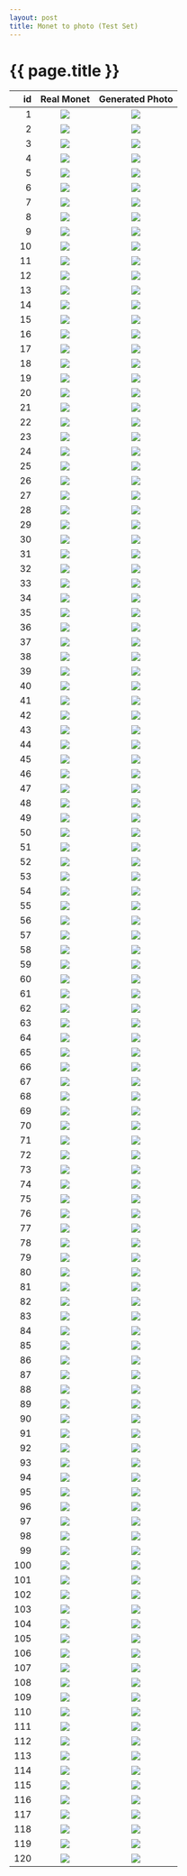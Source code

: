 ```yaml
---
layout: post
title: Monet to photo (Test Set)
---
```

{{ page.title }}
================

| id | Real Monet | Generated Photo |
|---:|:---------:|:----------:|
| 1 | ![]({{site.baseurl}}/images/monet-to-photo-512-small-idt-testset/real_A/01190.png) | ![]({{site.baseurl}}/images/monet-to-photo-512-small-idt-testset/fake_B/01190.png) | 
| 2 | ![]({{site.baseurl}}/images/monet-to-photo-512-small-idt-testset/real_A/01260.png) | ![]({{site.baseurl}}/images/monet-to-photo-512-small-idt-testset/fake_B/01260.png) | 
| 3 | ![]({{site.baseurl}}/images/monet-to-photo-512-small-idt-testset/real_A/01040.png) | ![]({{site.baseurl}}/images/monet-to-photo-512-small-idt-testset/fake_B/01040.png) | 
| 4 | ![]({{site.baseurl}}/images/monet-to-photo-512-small-idt-testset/real_A/01080.png) | ![]({{site.baseurl}}/images/monet-to-photo-512-small-idt-testset/fake_B/01080.png) | 
| 5 | ![]({{site.baseurl}}/images/monet-to-photo-512-small-idt-testset/real_A/00900.png) | ![]({{site.baseurl}}/images/monet-to-photo-512-small-idt-testset/fake_B/00900.png) | 
| 6 | ![]({{site.baseurl}}/images/monet-to-photo-512-small-idt-testset/real_A/00710.png) | ![]({{site.baseurl}}/images/monet-to-photo-512-small-idt-testset/fake_B/00710.png) | 
| 7 | ![]({{site.baseurl}}/images/monet-to-photo-512-small-idt-testset/real_A/00680.png) | ![]({{site.baseurl}}/images/monet-to-photo-512-small-idt-testset/fake_B/00680.png) | 
| 8 | ![]({{site.baseurl}}/images/monet-to-photo-512-small-idt-testset/real_A/00820.png) | ![]({{site.baseurl}}/images/monet-to-photo-512-small-idt-testset/fake_B/00820.png) | 
| 9 | ![]({{site.baseurl}}/images/monet-to-photo-512-small-idt-testset/real_A/00250.png) | ![]({{site.baseurl}}/images/monet-to-photo-512-small-idt-testset/fake_B/00250.png) | 
| 10 | ![]({{site.baseurl}}/images/monet-to-photo-512-small-idt-testset/real_A/00540.png) | ![]({{site.baseurl}}/images/monet-to-photo-512-small-idt-testset/fake_B/00540.png) | 
| 11 | ![]({{site.baseurl}}/images/monet-to-photo-512-small-idt-testset/real_A/01300.png) | ![]({{site.baseurl}}/images/monet-to-photo-512-small-idt-testset/fake_B/01300.png) | 
| 12 | ![]({{site.baseurl}}/images/monet-to-photo-512-small-idt-testset/real_A/01210.png) | ![]({{site.baseurl}}/images/monet-to-photo-512-small-idt-testset/fake_B/01210.png) | 
| 13 | ![]({{site.baseurl}}/images/monet-to-photo-512-small-idt-testset/real_A/01090.png) | ![]({{site.baseurl}}/images/monet-to-photo-512-small-idt-testset/fake_B/01090.png) | 
| 14 | ![]({{site.baseurl}}/images/monet-to-photo-512-small-idt-testset/real_A/00020.png) | ![]({{site.baseurl}}/images/monet-to-photo-512-small-idt-testset/fake_B/00020.png) | 
| 15 | ![]({{site.baseurl}}/images/monet-to-photo-512-small-idt-testset/real_A/01140.png) | ![]({{site.baseurl}}/images/monet-to-photo-512-small-idt-testset/fake_B/01140.png) | 
| 16 | ![]({{site.baseurl}}/images/monet-to-photo-512-small-idt-testset/real_A/00940.png) | ![]({{site.baseurl}}/images/monet-to-photo-512-small-idt-testset/fake_B/00940.png) | 
| 17 | ![]({{site.baseurl}}/images/monet-to-photo-512-small-idt-testset/real_A/00150.png) | ![]({{site.baseurl}}/images/monet-to-photo-512-small-idt-testset/fake_B/00150.png) | 
| 18 | ![]({{site.baseurl}}/images/monet-to-photo-512-small-idt-testset/real_A/00640.png) | ![]({{site.baseurl}}/images/monet-to-photo-512-small-idt-testset/fake_B/00640.png) | 
| 19 | ![]({{site.baseurl}}/images/monet-to-photo-512-small-idt-testset/real_A/00380.png) | ![]({{site.baseurl}}/images/monet-to-photo-512-small-idt-testset/fake_B/00380.png) | 
| 20 | ![]({{site.baseurl}}/images/monet-to-photo-512-small-idt-testset/real_A/00480.png) | ![]({{site.baseurl}}/images/monet-to-photo-512-small-idt-testset/fake_B/00480.png) | 
| 21 | ![]({{site.baseurl}}/images/monet-to-photo-512-small-idt-testset/real_A/00320.png) | ![]({{site.baseurl}}/images/monet-to-photo-512-small-idt-testset/fake_B/00320.png) | 
| 22 | ![]({{site.baseurl}}/images/monet-to-photo-512-small-idt-testset/real_A/00110.png) | ![]({{site.baseurl}}/images/monet-to-photo-512-small-idt-testset/fake_B/00110.png) | 
| 23 | ![]({{site.baseurl}}/images/monet-to-photo-512-small-idt-testset/real_A/00890.png) | ![]({{site.baseurl}}/images/monet-to-photo-512-small-idt-testset/fake_B/00890.png) | 
| 24 | ![]({{site.baseurl}}/images/monet-to-photo-512-small-idt-testset/real_A/00240.png) | ![]({{site.baseurl}}/images/monet-to-photo-512-small-idt-testset/fake_B/00240.png) | 
| 25 | ![]({{site.baseurl}}/images/monet-to-photo-512-small-idt-testset/real_A/01280.png) | ![]({{site.baseurl}}/images/monet-to-photo-512-small-idt-testset/fake_B/01280.png) | 
| 26 | ![]({{site.baseurl}}/images/monet-to-photo-512-small-idt-testset/real_A/00220.png) | ![]({{site.baseurl}}/images/monet-to-photo-512-small-idt-testset/fake_B/00220.png) | 
| 27 | ![]({{site.baseurl}}/images/monet-to-photo-512-small-idt-testset/real_A/00400.png) | ![]({{site.baseurl}}/images/monet-to-photo-512-small-idt-testset/fake_B/00400.png) | 
| 28 | ![]({{site.baseurl}}/images/monet-to-photo-512-small-idt-testset/real_A/00800.png) | ![]({{site.baseurl}}/images/monet-to-photo-512-small-idt-testset/fake_B/00800.png) | 
| 29 | ![]({{site.baseurl}}/images/monet-to-photo-512-small-idt-testset/real_A/01270.png) | ![]({{site.baseurl}}/images/monet-to-photo-512-small-idt-testset/fake_B/01270.png) | 
| 30 | ![]({{site.baseurl}}/images/monet-to-photo-512-small-idt-testset/real_A/00850.png) | ![]({{site.baseurl}}/images/monet-to-photo-512-small-idt-testset/fake_B/00850.png) | 
| 31 | ![]({{site.baseurl}}/images/monet-to-photo-512-small-idt-testset/real_A/00070.png) | ![]({{site.baseurl}}/images/monet-to-photo-512-small-idt-testset/fake_B/00070.png) | 
| 32 | ![]({{site.baseurl}}/images/monet-to-photo-512-small-idt-testset/real_A/00610.png) | ![]({{site.baseurl}}/images/monet-to-photo-512-small-idt-testset/fake_B/00610.png) | 
| 33 | ![]({{site.baseurl}}/images/monet-to-photo-512-small-idt-testset/real_A/00990.png) | ![]({{site.baseurl}}/images/monet-to-photo-512-small-idt-testset/fake_B/00990.png) | 
| 34 | ![]({{site.baseurl}}/images/monet-to-photo-512-small-idt-testset/real_A/00780.png) | ![]({{site.baseurl}}/images/monet-to-photo-512-small-idt-testset/fake_B/00780.png) | 
| 35 | ![]({{site.baseurl}}/images/monet-to-photo-512-small-idt-testset/real_A/00520.png) | ![]({{site.baseurl}}/images/monet-to-photo-512-small-idt-testset/fake_B/00520.png) | 
| 36 | ![]({{site.baseurl}}/images/monet-to-photo-512-small-idt-testset/real_A/00960.png) | ![]({{site.baseurl}}/images/monet-to-photo-512-small-idt-testset/fake_B/00960.png) | 
| 37 | ![]({{site.baseurl}}/images/monet-to-photo-512-small-idt-testset/real_A/00930.png) | ![]({{site.baseurl}}/images/monet-to-photo-512-small-idt-testset/fake_B/00930.png) | 
| 38 | ![]({{site.baseurl}}/images/monet-to-photo-512-small-idt-testset/real_A/00730.png) | ![]({{site.baseurl}}/images/monet-to-photo-512-small-idt-testset/fake_B/00730.png) | 
| 39 | ![]({{site.baseurl}}/images/monet-to-photo-512-small-idt-testset/real_A/00440.png) | ![]({{site.baseurl}}/images/monet-to-photo-512-small-idt-testset/fake_B/00440.png) | 
| 40 | ![]({{site.baseurl}}/images/monet-to-photo-512-small-idt-testset/real_A/01200.png) | ![]({{site.baseurl}}/images/monet-to-photo-512-small-idt-testset/fake_B/01200.png) | 
| 41 | ![]({{site.baseurl}}/images/monet-to-photo-512-small-idt-testset/real_A/01180.png) | ![]({{site.baseurl}}/images/monet-to-photo-512-small-idt-testset/fake_B/01180.png) | 
| 42 | ![]({{site.baseurl}}/images/monet-to-photo-512-small-idt-testset/real_A/00030.png) | ![]({{site.baseurl}}/images/monet-to-photo-512-small-idt-testset/fake_B/00030.png) | 
| 43 | ![]({{site.baseurl}}/images/monet-to-photo-512-small-idt-testset/real_A/00290.png) | ![]({{site.baseurl}}/images/monet-to-photo-512-small-idt-testset/fake_B/00290.png) | 
| 44 | ![]({{site.baseurl}}/images/monet-to-photo-512-small-idt-testset/real_A/01120.png) | ![]({{site.baseurl}}/images/monet-to-photo-512-small-idt-testset/fake_B/01120.png) | 
| 45 | ![]({{site.baseurl}}/images/monet-to-photo-512-small-idt-testset/real_A/01060.png) | ![]({{site.baseurl}}/images/monet-to-photo-512-small-idt-testset/fake_B/01060.png) | 
| 46 | ![]({{site.baseurl}}/images/monet-to-photo-512-small-idt-testset/real_A/01230.png) | ![]({{site.baseurl}}/images/monet-to-photo-512-small-idt-testset/fake_B/01230.png) | 
| 47 | ![]({{site.baseurl}}/images/monet-to-photo-512-small-idt-testset/real_A/00060.png) | ![]({{site.baseurl}}/images/monet-to-photo-512-small-idt-testset/fake_B/00060.png) | 
| 48 | ![]({{site.baseurl}}/images/monet-to-photo-512-small-idt-testset/real_A/00040.png) | ![]({{site.baseurl}}/images/monet-to-photo-512-small-idt-testset/fake_B/00040.png) | 
| 49 | ![]({{site.baseurl}}/images/monet-to-photo-512-small-idt-testset/real_A/00180.png) | ![]({{site.baseurl}}/images/monet-to-photo-512-small-idt-testset/fake_B/00180.png) | 
| 50 | ![]({{site.baseurl}}/images/monet-to-photo-512-small-idt-testset/real_A/00500.png) | ![]({{site.baseurl}}/images/monet-to-photo-512-small-idt-testset/fake_B/00500.png) | 
| 51 | ![]({{site.baseurl}}/images/monet-to-photo-512-small-idt-testset/real_A/00120.png) | ![]({{site.baseurl}}/images/monet-to-photo-512-small-idt-testset/fake_B/00120.png) | 
| 52 | ![]({{site.baseurl}}/images/monet-to-photo-512-small-idt-testset/real_A/00670.png) | ![]({{site.baseurl}}/images/monet-to-photo-512-small-idt-testset/fake_B/00670.png) | 
| 53 | ![]({{site.baseurl}}/images/monet-to-photo-512-small-idt-testset/real_A/01010.png) | ![]({{site.baseurl}}/images/monet-to-photo-512-small-idt-testset/fake_B/01010.png) | 
| 54 | ![]({{site.baseurl}}/images/monet-to-photo-512-small-idt-testset/real_A/00190.png) | ![]({{site.baseurl}}/images/monet-to-photo-512-small-idt-testset/fake_B/00190.png) | 
| 55 | ![]({{site.baseurl}}/images/monet-to-photo-512-small-idt-testset/real_A/00280.png) | ![]({{site.baseurl}}/images/monet-to-photo-512-small-idt-testset/fake_B/00280.png) | 
| 56 | ![]({{site.baseurl}}/images/monet-to-photo-512-small-idt-testset/real_A/00650.png) | ![]({{site.baseurl}}/images/monet-to-photo-512-small-idt-testset/fake_B/00650.png) | 
| 57 | ![]({{site.baseurl}}/images/monet-to-photo-512-small-idt-testset/real_A/01220.png) | ![]({{site.baseurl}}/images/monet-to-photo-512-small-idt-testset/fake_B/01220.png) | 
| 58 | ![]({{site.baseurl}}/images/monet-to-photo-512-small-idt-testset/real_A/01150.png) | ![]({{site.baseurl}}/images/monet-to-photo-512-small-idt-testset/fake_B/01150.png) | 
| 59 | ![]({{site.baseurl}}/images/monet-to-photo-512-small-idt-testset/real_A/00600.png) | ![]({{site.baseurl}}/images/monet-to-photo-512-small-idt-testset/fake_B/00600.png) | 
| 60 | ![]({{site.baseurl}}/images/monet-to-photo-512-small-idt-testset/real_A/01110.png) | ![]({{site.baseurl}}/images/monet-to-photo-512-small-idt-testset/fake_B/01110.png) | 
| 61 | ![]({{site.baseurl}}/images/monet-to-photo-512-small-idt-testset/real_A/00740.png) | ![]({{site.baseurl}}/images/monet-to-photo-512-small-idt-testset/fake_B/00740.png) | 
| 62 | ![]({{site.baseurl}}/images/monet-to-photo-512-small-idt-testset/real_A/01020.png) | ![]({{site.baseurl}}/images/monet-to-photo-512-small-idt-testset/fake_B/01020.png) | 
| 63 | ![]({{site.baseurl}}/images/monet-to-photo-512-small-idt-testset/real_A/00200.png) | ![]({{site.baseurl}}/images/monet-to-photo-512-small-idt-testset/fake_B/00200.png) | 
| 64 | ![]({{site.baseurl}}/images/monet-to-photo-512-small-idt-testset/real_A/01290.png) | ![]({{site.baseurl}}/images/monet-to-photo-512-small-idt-testset/fake_B/01290.png) | 
| 65 | ![]({{site.baseurl}}/images/monet-to-photo-512-small-idt-testset/real_A/01000.png) | ![]({{site.baseurl}}/images/monet-to-photo-512-small-idt-testset/fake_B/01000.png) | 
| 66 | ![]({{site.baseurl}}/images/monet-to-photo-512-small-idt-testset/real_A/00830.png) | ![]({{site.baseurl}}/images/monet-to-photo-512-small-idt-testset/fake_B/00830.png) | 
| 67 | ![]({{site.baseurl}}/images/monet-to-photo-512-small-idt-testset/real_A/00160.png) | ![]({{site.baseurl}}/images/monet-to-photo-512-small-idt-testset/fake_B/00160.png) | 
| 68 | ![]({{site.baseurl}}/images/monet-to-photo-512-small-idt-testset/real_A/00460.png) | ![]({{site.baseurl}}/images/monet-to-photo-512-small-idt-testset/fake_B/00460.png) | 
| 69 | ![]({{site.baseurl}}/images/monet-to-photo-512-small-idt-testset/real_A/00050.png) | ![]({{site.baseurl}}/images/monet-to-photo-512-small-idt-testset/fake_B/00050.png) | 
| 70 | ![]({{site.baseurl}}/images/monet-to-photo-512-small-idt-testset/real_A/00490.png) | ![]({{site.baseurl}}/images/monet-to-photo-512-small-idt-testset/fake_B/00490.png) | 
| 71 | ![]({{site.baseurl}}/images/monet-to-photo-512-small-idt-testset/real_A/00770.png) | ![]({{site.baseurl}}/images/monet-to-photo-512-small-idt-testset/fake_B/00770.png) | 
| 72 | ![]({{site.baseurl}}/images/monet-to-photo-512-small-idt-testset/real_A/00260.png) | ![]({{site.baseurl}}/images/monet-to-photo-512-small-idt-testset/fake_B/00260.png) | 
| 73 | ![]({{site.baseurl}}/images/monet-to-photo-512-small-idt-testset/real_A/00590.png) | ![]({{site.baseurl}}/images/monet-to-photo-512-small-idt-testset/fake_B/00590.png) | 
| 74 | ![]({{site.baseurl}}/images/monet-to-photo-512-small-idt-testset/real_A/01160.png) | ![]({{site.baseurl}}/images/monet-to-photo-512-small-idt-testset/fake_B/01160.png) | 
| 75 | ![]({{site.baseurl}}/images/monet-to-photo-512-small-idt-testset/real_A/00140.png) | ![]({{site.baseurl}}/images/monet-to-photo-512-small-idt-testset/fake_B/00140.png) | 
| 76 | ![]({{site.baseurl}}/images/monet-to-photo-512-small-idt-testset/real_A/00810.png) | ![]({{site.baseurl}}/images/monet-to-photo-512-small-idt-testset/fake_B/00810.png) | 
| 77 | ![]({{site.baseurl}}/images/monet-to-photo-512-small-idt-testset/real_A/00550.png) | ![]({{site.baseurl}}/images/monet-to-photo-512-small-idt-testset/fake_B/00550.png) | 
| 78 | ![]({{site.baseurl}}/images/monet-to-photo-512-small-idt-testset/real_A/01310.png) | ![]({{site.baseurl}}/images/monet-to-photo-512-small-idt-testset/fake_B/01310.png) | 
| 79 | ![]({{site.baseurl}}/images/monet-to-photo-512-small-idt-testset/real_A/00910.png) | ![]({{site.baseurl}}/images/monet-to-photo-512-small-idt-testset/fake_B/00910.png) | 
| 80 | ![]({{site.baseurl}}/images/monet-to-photo-512-small-idt-testset/real_A/00010.png) | ![]({{site.baseurl}}/images/monet-to-photo-512-small-idt-testset/fake_B/00010.png) | 
| 81 | ![]({{site.baseurl}}/images/monet-to-photo-512-small-idt-testset/real_A/00300.png) | ![]({{site.baseurl}}/images/monet-to-photo-512-small-idt-testset/fake_B/00300.png) | 
| 82 | ![]({{site.baseurl}}/images/monet-to-photo-512-small-idt-testset/real_A/00980.png) | ![]({{site.baseurl}}/images/monet-to-photo-512-small-idt-testset/fake_B/00980.png) | 
| 83 | ![]({{site.baseurl}}/images/monet-to-photo-512-small-idt-testset/real_A/00170.png) | ![]({{site.baseurl}}/images/monet-to-photo-512-small-idt-testset/fake_B/00170.png) | 
| 84 | ![]({{site.baseurl}}/images/monet-to-photo-512-small-idt-testset/real_A/00410.png) | ![]({{site.baseurl}}/images/monet-to-photo-512-small-idt-testset/fake_B/00410.png) | 
| 85 | ![]({{site.baseurl}}/images/monet-to-photo-512-small-idt-testset/real_A/00760.png) | ![]({{site.baseurl}}/images/monet-to-photo-512-small-idt-testset/fake_B/00760.png) | 
| 86 | ![]({{site.baseurl}}/images/monet-to-photo-512-small-idt-testset/real_A/00970.png) | ![]({{site.baseurl}}/images/monet-to-photo-512-small-idt-testset/fake_B/00970.png) | 
| 87 | ![]({{site.baseurl}}/images/monet-to-photo-512-small-idt-testset/real_A/00310.png) | ![]({{site.baseurl}}/images/monet-to-photo-512-small-idt-testset/fake_B/00310.png) | 
| 88 | ![]({{site.baseurl}}/images/monet-to-photo-512-small-idt-testset/real_A/00100.png) | ![]({{site.baseurl}}/images/monet-to-photo-512-small-idt-testset/fake_B/00100.png) | 
| 89 | ![]({{site.baseurl}}/images/monet-to-photo-512-small-idt-testset/real_A/00330.png) | ![]({{site.baseurl}}/images/monet-to-photo-512-small-idt-testset/fake_B/00330.png) | 
| 90 | ![]({{site.baseurl}}/images/monet-to-photo-512-small-idt-testset/real_A/00950.png) | ![]({{site.baseurl}}/images/monet-to-photo-512-small-idt-testset/fake_B/00950.png) | 
| 91 | ![]({{site.baseurl}}/images/monet-to-photo-512-small-idt-testset/real_A/00880.png) | ![]({{site.baseurl}}/images/monet-to-photo-512-small-idt-testset/fake_B/00880.png) | 
| 92 | ![]({{site.baseurl}}/images/monet-to-photo-512-small-idt-testset/real_A/00450.png) | ![]({{site.baseurl}}/images/monet-to-photo-512-small-idt-testset/fake_B/00450.png) | 
| 93 | ![]({{site.baseurl}}/images/monet-to-photo-512-small-idt-testset/real_A/00870.png) | ![]({{site.baseurl}}/images/monet-to-photo-512-small-idt-testset/fake_B/00870.png) | 
| 94 | ![]({{site.baseurl}}/images/monet-to-photo-512-small-idt-testset/real_A/01130.png) | ![]({{site.baseurl}}/images/monet-to-photo-512-small-idt-testset/fake_B/01130.png) | 
| 95 | ![]({{site.baseurl}}/images/monet-to-photo-512-small-idt-testset/real_A/00840.png) | ![]({{site.baseurl}}/images/monet-to-photo-512-small-idt-testset/fake_B/00840.png) | 
| 96 | ![]({{site.baseurl}}/images/monet-to-photo-512-small-idt-testset/real_A/00210.png) | ![]({{site.baseurl}}/images/monet-to-photo-512-small-idt-testset/fake_B/00210.png) | 
| 97 | ![]({{site.baseurl}}/images/monet-to-photo-512-small-idt-testset/real_A/00430.png) | ![]({{site.baseurl}}/images/monet-to-photo-512-small-idt-testset/fake_B/00430.png) | 
| 98 | ![]({{site.baseurl}}/images/monet-to-photo-512-small-idt-testset/real_A/00090.png) | ![]({{site.baseurl}}/images/monet-to-photo-512-small-idt-testset/fake_B/00090.png) | 
| 99 | ![]({{site.baseurl}}/images/monet-to-photo-512-small-idt-testset/real_A/00360.png) | ![]({{site.baseurl}}/images/monet-to-photo-512-small-idt-testset/fake_B/00360.png) | 
| 100 | ![]({{site.baseurl}}/images/monet-to-photo-512-small-idt-testset/real_A/01100.png) | ![]({{site.baseurl}}/images/monet-to-photo-512-small-idt-testset/fake_B/01100.png) | 
| 101 | ![]({{site.baseurl}}/images/monet-to-photo-512-small-idt-testset/real_A/00390.png) | ![]({{site.baseurl}}/images/monet-to-photo-512-small-idt-testset/fake_B/00390.png) | 
| 102 | ![]({{site.baseurl}}/images/monet-to-photo-512-small-idt-testset/real_A/01250.png) | ![]({{site.baseurl}}/images/monet-to-photo-512-small-idt-testset/fake_B/01250.png) | 
| 103 | ![]({{site.baseurl}}/images/monet-to-photo-512-small-idt-testset/real_A/00750.png) | ![]({{site.baseurl}}/images/monet-to-photo-512-small-idt-testset/fake_B/00750.png) | 
| 104 | ![]({{site.baseurl}}/images/monet-to-photo-512-small-idt-testset/real_A/00270.png) | ![]({{site.baseurl}}/images/monet-to-photo-512-small-idt-testset/fake_B/00270.png) | 
| 105 | ![]({{site.baseurl}}/images/monet-to-photo-512-small-idt-testset/real_A/00620.png) | ![]({{site.baseurl}}/images/monet-to-photo-512-small-idt-testset/fake_B/00620.png) | 
| 106 | ![]({{site.baseurl}}/images/monet-to-photo-512-small-idt-testset/real_A/00700.png) | ![]({{site.baseurl}}/images/monet-to-photo-512-small-idt-testset/fake_B/00700.png) | 
| 107 | ![]({{site.baseurl}}/images/monet-to-photo-512-small-idt-testset/real_A/00080.png) | ![]({{site.baseurl}}/images/monet-to-photo-512-small-idt-testset/fake_B/00080.png) | 
| 108 | ![]({{site.baseurl}}/images/monet-to-photo-512-small-idt-testset/real_A/00420.png) | ![]({{site.baseurl}}/images/monet-to-photo-512-small-idt-testset/fake_B/00420.png) | 
| 109 | ![]({{site.baseurl}}/images/monet-to-photo-512-small-idt-testset/real_A/00470.png) | ![]({{site.baseurl}}/images/monet-to-photo-512-small-idt-testset/fake_B/00470.png) | 
| 110 | ![]({{site.baseurl}}/images/monet-to-photo-512-small-idt-testset/real_A/01050.png) | ![]({{site.baseurl}}/images/monet-to-photo-512-small-idt-testset/fake_B/01050.png) | 
| 111 | ![]({{site.baseurl}}/images/monet-to-photo-512-small-idt-testset/real_A/01330.png) | ![]({{site.baseurl}}/images/monet-to-photo-512-small-idt-testset/fake_B/01330.png) | 
| 112 | ![]({{site.baseurl}}/images/monet-to-photo-512-small-idt-testset/real_A/00860.png) | ![]({{site.baseurl}}/images/monet-to-photo-512-small-idt-testset/fake_B/00860.png) | 
| 113 | ![]({{site.baseurl}}/images/monet-to-photo-512-small-idt-testset/real_A/00790.png) | ![]({{site.baseurl}}/images/monet-to-photo-512-small-idt-testset/fake_B/00790.png) | 
| 114 | ![]({{site.baseurl}}/images/monet-to-photo-512-small-idt-testset/real_A/01070.png) | ![]({{site.baseurl}}/images/monet-to-photo-512-small-idt-testset/fake_B/01070.png) | 
| 115 | ![]({{site.baseurl}}/images/monet-to-photo-512-small-idt-testset/real_A/00690.png) | ![]({{site.baseurl}}/images/monet-to-photo-512-small-idt-testset/fake_B/00690.png) | 
| 116 | ![]({{site.baseurl}}/images/monet-to-photo-512-small-idt-testset/real_A/01240.png) | ![]({{site.baseurl}}/images/monet-to-photo-512-small-idt-testset/fake_B/01240.png) | 
| 117 | ![]({{site.baseurl}}/images/monet-to-photo-512-small-idt-testset/real_A/00130.png) | ![]({{site.baseurl}}/images/monet-to-photo-512-small-idt-testset/fake_B/00130.png) | 
| 118 | ![]({{site.baseurl}}/images/monet-to-photo-512-small-idt-testset/real_A/00350.png) | ![]({{site.baseurl}}/images/monet-to-photo-512-small-idt-testset/fake_B/00350.png) | 
| 119 | ![]({{site.baseurl}}/images/monet-to-photo-512-small-idt-testset/real_A/00920.png) | ![]({{site.baseurl}}/images/monet-to-photo-512-small-idt-testset/fake_B/00920.png) | 
| 120 | ![]({{site.baseurl}}/images/monet-to-photo-512-small-idt-testset/real_A/01030.png) | ![]({{site.baseurl}}/images/monet-to-photo-512-small-idt-testset/fake_B/01030.png) | 

